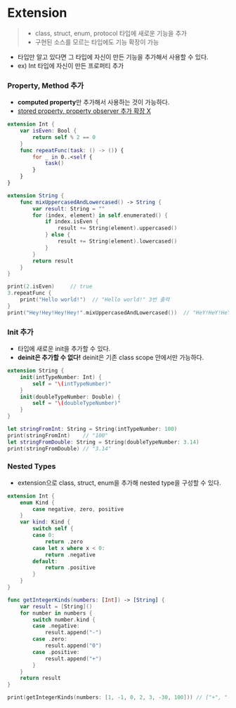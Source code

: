 # Extension
> - class, struct, enum, protocol 타입에 새로운 기능을 추가  
> - 구현된 소스를 모르는 타입에도 기능 확장이 가능

- 타입만 알고 있다면 그 타입에 자신이 만든 기능을 추가해서 사용할 수 있다.
- ex) Int 타입에 자신이 만든 프로퍼티 추가

### Property, Method 추가

- **computed property**만 추가해서 사용하는 것이 가능하다.
- <u>stored property, property observer 추가 확장 X</u>

```Swift
extension Int {
    var isEven: Bool {
        return self % 2 == 0
    }
    func repeatFunc(task: () -> ()) {
        for _ in 0..<self {
            task()
        }
    }
}

extension String {
    func mixUppercasedAndLowercased() -> String {
        var result: String = ""
        for (index, element) in self.enumerated() {
            if index.isEven {
                result += String(element).uppercased()
            } else {
                result += String(element).lowercased()
            }
        }
        return result
    }
}

print(2.isEven)     // true
3.repeatFunc {
    print("Hello world!")  // "Hello world!" 3번 출력
}
print("Hey!Hey!Hey!Hey!".mixUppercasedAndLowercased())  // "HeY!HeY!HeY!HeY!"
```

### Init 추가

- 타입에 새로운 init을 추가할 수 있다. 
- **deinit은 추가할 수 없다!** deinit은 기존 class scope 안에서만 가능하다.

```Swift
extension String {
    init(intTypeNumber: Int) {
        self = "\(intTypeNumber)"
    }
    init(doubleTypeNumber: Double) {
        self = "\(doubleTypeNumber)"
    }
}

let stringFromInt: String = String(intTypeNumber: 100)
print(stringFromInt)    // "100"
let stringFromDouble: String = String(doubleTypeNumber: 3.14)
print(stringFromDouble) // "3.14"
```


### Nested Types

- extension으로 class, struct, enum을 추가해 nested type을 구성할 수 있다. 

```Swift
extension Int {
    enum Kind {
        case negative, zero, positive
    }
    var kind: Kind {
        switch self {
        case 0:
            return .zero
        case let x where x < 0:
            return .negative
        default:
            return .positive
        }
    }
}

func getIntegerKinds(numbers: [Int]) -> [String] {
    var result = [String]()
    for number in numbers {
        switch number.kind {
        case .negative:
            result.append("-")
        case .zero:
            result.append("0")
        case .positive:
            result.append("+")
        }
    }
    return result
}

print(getIntegerKinds(numbers: [1, -1, 0, 2, 3, -30, 100])) // ["+", "-", "0", "+", "+", "-", "+"]
```
